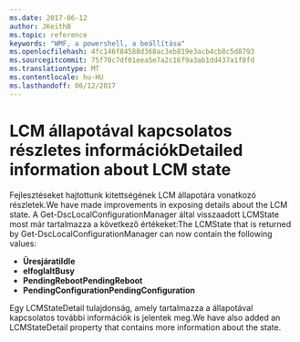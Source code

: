 ```yaml
---
ms.date: 2017-06-12
author: JKeithB
ms.topic: reference
keywords: "WMF, a powershell, a beállítása"
ms.openlocfilehash: 4fc146f84588d368ac3eb819e3acb4cb8c5d8793
ms.sourcegitcommit: 75f70c7df01eea5e7a2c16f9a3ab1dd437a1f8fd
ms.translationtype: MT
ms.contentlocale: hu-HU
ms.lasthandoff: 06/12/2017
---
```

# <a name="detailed-information-about-lcm-state"></a><span data-ttu-id="2f0f2-102">LCM állapotával kapcsolatos részletes információk</span><span class="sxs-lookup"><span data-stu-id="2f0f2-102">Detailed information about LCM state</span></span>

<span data-ttu-id="2f0f2-103">Fejlesztéseket hajtottunk kitettségének LCM állapotára vonatkozó részletek.</span><span class="sxs-lookup"><span data-stu-id="2f0f2-103">We have made improvements in exposing details about the LCM state.</span></span> <span data-ttu-id="2f0f2-104">A Get-DscLocalConfigurationManager által visszaadott LCMState most már tartalmazza a következő értékeket:</span><span class="sxs-lookup"><span data-stu-id="2f0f2-104">The LCMState that is returned by Get-DscLocalConfigurationManager can now contain the following values:</span></span>

* <span data-ttu-id="2f0f2-105">**Üresjárati**</span><span class="sxs-lookup"><span data-stu-id="2f0f2-105">**Idle**</span></span>
* <span data-ttu-id="2f0f2-106">**elfoglalt**</span><span class="sxs-lookup"><span data-stu-id="2f0f2-106">**Busy**</span></span>
* <span data-ttu-id="2f0f2-107">**PendingReboot**</span><span class="sxs-lookup"><span data-stu-id="2f0f2-107">**PendingReboot**</span></span>
* <span data-ttu-id="2f0f2-108">**PendingConfiguration**</span><span class="sxs-lookup"><span data-stu-id="2f0f2-108">**PendingConfiguration**</span></span>

<span data-ttu-id="2f0f2-109">Egy LCMStateDetail tulajdonság, amely tartalmazza a állapotával kapcsolatos további információk is jelentek meg.</span><span class="sxs-lookup"><span data-stu-id="2f0f2-109">We have also added an LCMStateDetail property that contains more information about the state.</span></span>


